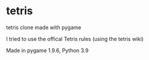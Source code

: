 # tetris
tetris clone made with pygame

I tried to use the offical Tetris rules (using the tetris wiki)

Made in pygame 1.9.6, Python 3.9
